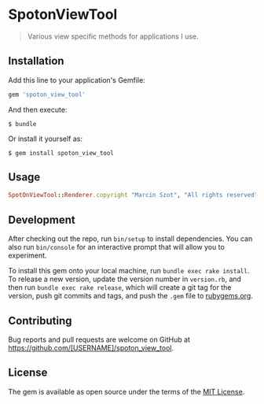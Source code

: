 # SpotonViewTool

> Various view specific methods for applications I use.

## Installation

Add this line to your application's Gemfile:

```ruby
gem 'spoton_view_tool'
```

And then execute:

    $ bundle

Or install it yourself as:

    $ gem install spoton_view_tool

## Usage

```ruby
SpotOnViewTool::Renderer.copyright "Marcin Szot", "All rights reserved"
```

## Development

After checking out the repo, run `bin/setup` to install dependencies. You can also run `bin/console` for an interactive prompt that will allow you to experiment.

To install this gem onto your local machine, run `bundle exec rake install`. To release a new version, update the version number in `version.rb`, and then run `bundle exec rake release`, which will create a git tag for the version, push git commits and tags, and push the `.gem` file to [rubygems.org](https://rubygems.org).

## Contributing

Bug reports and pull requests are welcome on GitHub at https://github.com/[USERNAME]/spoton_view_tool.

## License

The gem is available as open source under the terms of the [MIT License](http://opensource.org/licenses/MIT).
